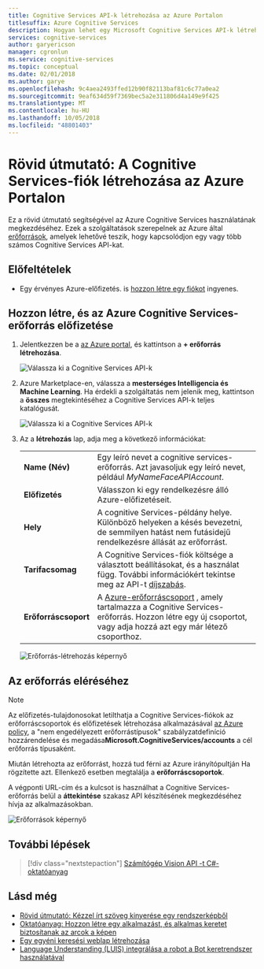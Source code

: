 ```yaml
---
title: Cognitive Services API-k létrehozása az Azure Portalon
titlesuffix: Azure Cognitive Services
description: Hogyan lehet egy Microsoft Cognitive Services API-k létrehozása az Azure Portalon.
services: cognitive-services
author: garyericson
manager: cgronlun
ms.service: cognitive-services
ms.topic: conceptual
ms.date: 02/01/2018
ms.author: garye
ms.openlocfilehash: 9c4aea2493ffed12b90f82113baf81c6c77a0ea2
ms.sourcegitcommit: 9eaf634d59f7369bec5a2e311806d4a149e9f425
ms.translationtype: MT
ms.contentlocale: hu-HU
ms.lasthandoff: 10/05/2018
ms.locfileid: "48801403"
---
```

# <a name="quickstart-create-a-cognitive-services-account-in-the-azure-portal"></a>Rövid útmutató: A Cognitive Services-fiók létrehozása az Azure Portalon

Ez a rövid útmutató segítségével az Azure Cognitive Services használatának megkezdéséhez. Ezek a szolgáltatások szerepelnek az Azure által [erőforrások](https://docs.microsoft.com/azure/azure-resource-manager/resource-group-portal), amelyek lehetővé teszik, hogy kapcsolódjon egy vagy több számos Cognitive Services API-kat.

## <a name="prerequisites"></a>Előfeltételek

* Egy érvényes Azure-előfizetés. is [hozzon létre egy fiókot](https://azure.microsoft.com/free/) ingyenes.

## <a name="create-and-subscribe-to-an-azure-cognitive-services-resource"></a>Hozzon létre, és az Azure Cognitive Services-erőforrás előfizetése

1. Jelentkezzen be a [az Azure portal](http://portal.azure.com), és kattintson a **+ erőforrás létrehozása**.
    
    ![Válassza ki a Cognitive Services API-k](media/cognitive-services-apis-create-account/azurePortalScreen.png)

2. Azure Marketplace-en, válassza a **mesterséges Intelligencia és Machine Learning**. Ha érdekli a szolgáltatás nem jelenik meg, kattintson a **összes** megtekintéséhez a Cognitive Services API-k teljes katalógusát.

    ![Válassza ki a Cognitive Services API-k](media/cognitive-services-apis-create-account/azureMarketplace.png)

3. Az a **létrehozás** lap, adja meg a következő információkat:

    |    |    |
    |--|--|
    | **Name (Név)** | Egy leíró nevet a cognitive services-erőforrás. Azt javasoljuk egy leíró nevet, például *MyNameFaceAPIAccount*. |
    | **Előfizetés** | Válasszon ki egy rendelkezésre álló Azure-előfizetéseit. |
    | **Hely** | A cognitive Services-példány helye. Különböző helyeken a késés bevezetni, de semmilyen hatást nem futásidejű rendelkezésre állását az erőforrást. |
    | **Tarifacsomag** | A Cognitive Services-fiók költsége a választott beállításokat, és a használat függ. További információkért tekintse meg az API-t [díjszabás](https://azure.microsoft.com/pricing/details/cognitive-services/).
    | **Erőforráscsoport** | A [Azure-erőforráscsoport](https://docs.microsoft.com/azure/architecture/cloud-adoption/getting-started/azure-resource-access#what-is-an-azure-resource-group) , amely tartalmazza a Cognitive Services-erőforrás. Hozzon létre egy új csoportot, vagy adja hozzá azt egy már létező csoporthoz. |

    ![Erőforrás-létrehozás képernyő](media/cognitive-services-apis-create-account/resource_create_screen.png)

## <a name="access-your-resource"></a>Az erőforrás eléréséhez 

> [!NOTE]
> Az előfizetés-tulajdonosokat letilthatja a Cognitive Services-fiókok az erőforráscsoportok és előfizetések létrehozása alkalmazásával [az Azure policy](https://docs.microsoft.com/en-us/azure/governance/policy/overview#policy-definition), a "nem engedélyezett erőforrástípusok" szabályzatdefiníció hozzárendelése és megadása**Microsoft.CognitiveServices/accounts** a cél erőforrás típusaként.

Miután létrehozta az erőforrást, hozzá tud férni az Azure irányítópultján Ha rögzítette azt. Ellenkező esetben megtalálja a **erőforráscsoportok**.

A végponti URL-cím és a kulcsot is használhat a Cognitive Services-erőforrás belül a **áttekintése** szakasz API készítésének megkezdéséhez hívja az alkalmazásokban.

![Erőforrások képernyő](media/cognitive-services-apis-create-account/resourceScreen.png)

## <a name="next-steps"></a>További lépések

> [!div class="nextstepaction"]
> [Számítógép Vision API -t C#-oktatóanyag](https://docs.microsoft.com/azure/cognitive-services/computer-vision/tutorials/csharptutorial)

## <a name="see-also"></a>Lásd még

* [Rövid útmutató: Kézzel írt szöveg kinyerése egy rendszerképből](https://docs.microsoft.com/azure/cognitive-services/computer-vision/quickstarts/csharp-hand-text)
* [Oktatóanyag: Hozzon létre egy alkalmazást, és alkalmas keretet biztosítanak az arcok a képen](https://docs.microsoft.com/azure/cognitive-services/Face/Tutorials/FaceAPIinCSharpTutorial)
* [Egy egyéni keresési weblap létrehozása](https://docs.microsoft.com/azure/cognitive-services/bing-custom-search/tutorials/custom-search-web-page)
* [Language Understanding (LUIS) integrálása a robot a Bot keretrendszer használatával](https://docs.microsoft.com/azure/cognitive-services/luis/luis-nodejs-tutorial-build-bot-framework-sample)
